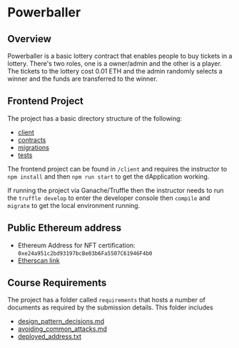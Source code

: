 # Powerballer

## Overview

Powerballer is a basic lottery contract that enables people to buy tickets in a lottery. There's two roles, one is a owner/admin and the other is a player. The tickets to the lottery cost 0.01 ETH and the admin randomly selects a winner and the funds are transferred to the winner.

## Frontend Project

The project has a basic directory structure of the following:

- [client](https://github.com/joshrio/blockchain-developer-bootcamp-project/tree/main/client)
- [contracts](https://github.com/joshrio/blockchain-developer-bootcamp-project/tree/main/contracts)
- [migrations](https://github.com/joshrio/blockchain-developer-bootcamp-project/tree/main/migrations)
- [tests](https://github.com/joshrio/blockchain-developer-bootcamp-project/tree/main/test)

The frontend project can be found in `/client` and requires the instructor to `npm install` and then `npm run start` to get the dApplication working.

If running the project via Ganache/Truffle then the instructor needs to run the `truffle develop` to enter the developer console then `compile` and `migrate` to get the local environment running.

## Public Ethereum address

- Ethereum Address for NFT certification: `0xe24a951c2bd93197bcBe03b6Fa5507C61946F4b0`
- [Etherscan link](https://etherscan.io/address/0xe24a951c2bd93197bcBe03b6Fa5507C61946F4b0)

## Course Requirements

The project has a folder called `requirements` that hosts a number of documents as required by the submission details. This folder includes

- [design_pattern_decisions.md](https://github.com/joshrio/blockchain-developer-bootcamp-project/blob/main/requirements/design_pattern_decisions.md)
- [avoiding_common_attacks.md](https://github.com/joshrio/blockchain-developer-bootcamp-project/blob/main/requirements/avoiding_common_attacks.md)
- [deployed_address.txt](https://github.com/joshrio/blockchain-developer-bootcamp-project/blob/main/requirements/deployed_address.txt)
